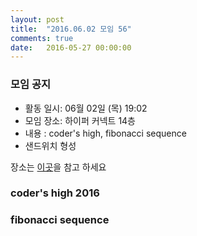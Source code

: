```yaml
---
layout: post
title:  "2016.06.02 모임 56"
comments: true
date:   2016-05-27 00:00:00
---
```


### 모임 공지

- 활동 일시: 06월 02일 (목) 19:02
- 모임 장소: 하이퍼 커넥트 14층
- 내용 : coder's high, fibonacci sequence
- 샌드위치 형성

장소는 [이곳](http://career.hpcnt.com/)을 참고 하세요

### coder's high 2016

### fibonacci sequence
